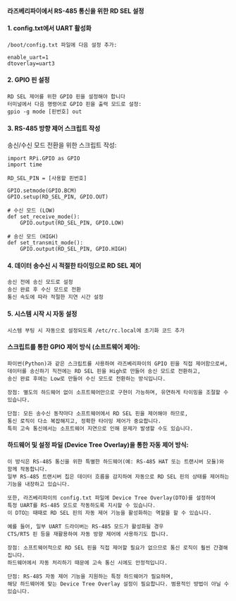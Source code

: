 #### 라즈베리파이에서 RS-485 통신을 위한 RD SEL 설정

#### 1. config.txt에서 UART 활성화
```less
/boot/config.txt 파일에 다음 설정 추가:

enable_uart=1
dtoverlay=uart3
```
#### 2. GPIO 핀 설정
```less
RD SEL 제어를 위한 GPIO 핀을 설정해야 합니다
터미널에서 다음 명령어로 GPIO 핀을 출력 모드로 설정:
gpio -g mode [핀번호] out
```
#### 3. RS-485 방향 제어 스크립트 작성
송신/수신 모드 전환을 위한 스크립트 작성:
```less
import RPi.GPIO as GPIO
import time

RD_SEL_PIN = [사용할 핀번호]

GPIO.setmode(GPIO.BCM)
GPIO.setup(RD_SEL_PIN, GPIO.OUT)

# 수신 모드 (LOW)
def set_receive_mode():
    GPIO.output(RD_SEL_PIN, GPIO.LOW)

# 송신 모드 (HIGH)
def set_transmit_mode():
    GPIO.output(RD_SEL_PIN, GPIO.HIGH)
```
#### 4. 데이터 송수신 시 적절한 타이밍으로 RD SEL 제어
```less
송신 전에 송신 모드로 설정
송신 완료 후 수신 모드로 전환
통신 속도에 따라 적절한 지연 시간 설정
```
#### 5. 시스템 시작 시 자동 설정
```less
시스템 부팅 시 자동으로 설정되도록 /etc/rc.local에 초기화 코드 추가
```

#### 스크립트를 통한 GPIO 제어 방식 (소프트웨어 제어):
```less
파이썬(Python)과 같은 스크립트를 사용하여 라즈베리파이의 GPIO 핀을 직접 제어함으로써,
데이터를 송신하기 직전에는 RD SEL 핀을 High로 만들어 송신 모드로 전환하고,
송신 완료 후에는 Low로 만들어 수신 모드로 전환하는 방식입니다.
```
```less
장점: 별도의 하드웨어 없이 소프트웨어만으로 구현이 가능하며, 유연하게 타이밍을 조절할 수 있습니다.

단점: 모든 송수신 동작마다 소프트웨어에서 RD SEL 핀을 제어해야 하므로,
통신 로직이 다소 복잡해지고, 정확한 타이밍 제어가 중요합니다.
특히 고속 통신에서는 소프트웨어 지연으로 인해 문제가 발생할 수도 있습니다.
```

#### 하드웨어 및 설정 파일 (Device Tree Overlay)을 통한 자동 제어 방식:
```less
이 방식은 RS-485 통신을 위한 특별한 하드웨어(예: RS-485 HAT 또는 트랜시버 모듈)와 함께 작동합니다.
일부 RS-485 트랜시버 칩은 데이터 흐름을 감지하여 자동으로 RD SEL 핀의 상태를 제어하는 기능을 내장하고 있습니다.

또한, 라즈베리파이의 config.txt 파일에 Device Tree Overlay(DTO)를 설정하여
특정 UART를 RS-485 모드로 작동하도록 지시할 수 있습니다.
이 DTO는 때때로 RD SEL 핀의 자동 제어 기능을 활성화하는 역할을 할 수 있습니다.

예를 들어, 일부 UART 드라이버는 RS-485 모드가 활성화될 경우
CTS/RTS 핀 등을 재활용하여 자동 방향 제어에 사용하기도 합니다.
```
```less
장점: 소프트웨어적으로 RD SEL 핀을 직접 제어할 필요가 없으므로 통신 로직이 훨씬 간결해집니다.
하드웨어에서 자동 처리하기 때문에 고속 통신 시에도 안정적입니다.

단점: RS-485 자동 제어 기능을 지원하는 특정 하드웨어가 필요하며,
해당 하드웨어에 맞는 Device Tree Overlay 설정이 필요합니다. 범용적인 방법이 아닐 수 있습니다.
```


























































